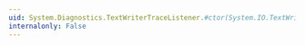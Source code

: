 ```yaml
---
uid: System.Diagnostics.TextWriterTraceListener.#ctor(System.IO.TextWriter)
internalonly: False
---
```

